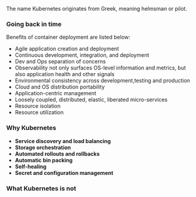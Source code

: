 The name Kubernetes originates from Greek, meaning helmsman or pilot.

### Going back in time

Benefits of container deployment are listed below:

- Agile application creation and deployment
- Continuous development, integration, and deployment
- Dev and Ops separation of concerns
- Observability not only surfaces OS-level information and metrics, but also application health and other signals
- Environmental consistency across development,testing and production
- Cloud and OS distribution portability
- Application-centric management
- Loosely coupled, distributed, elastic, liberated micro-services
- Resource isolation
- Resource utilization

### Why Kubernetes

- **Service discovery and load balancing**
- **Storage orchestration**
- **Automated rollouts and rollbacks**
- **Automatic bin packing**
- **Self-healing**
- **Secret and configuration management**

### What Kubernetes is not

